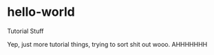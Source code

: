 # hello-world
Tutorial Stuff

Yep, just more tutorial things, trying to sort shit out wooo.
AHHHHHHH
